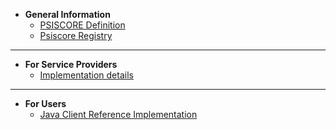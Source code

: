   * **General Information**
    * [PSISCORE Definition](PSISCORE_definition.md)
    * [Psiscore Registry](PSISCORE_registry.md)


---


  * **For Service Providers**
    * [Implementation details](PSISCORE_web_service_implementation_details.md)


---

  * **For Users**
    * [Java Client Reference Implementation](PSISCORE_client_Java_reference_implementation.md)